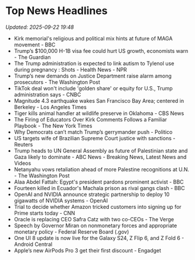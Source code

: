 # Top News Headlines

_Updated: 2025-09-22 19:48_

- Kirk memorial's religious and political mix hints at future of MAGA movement - BBC
- Trump’s $100,000 H-1B visa fee could hurt US growth, economists warn - The Guardian
- The Trump administration is expected to link autism to Tylenol use during pregnancy : Shots - Health News - NPR
- Trump’s new demands on Justice Department raise alarm among prosecutors - The Washington Post
- TikTok deal won't include 'golden share' or equity for U.S., Trump administration says - CNBC
- Magnitude 4.3 earthquake wakes San Francisco Bay Area; centered in Berkeley - Los Angeles Times
- Tiger kills animal handler at wildlife preserve in Oklahoma - CBS News
- The Firing of Educators Over Kirk Comments Follows a Familiar Playbook - The New York Times
- Why Democrats can’t match Trump’s gerrymander push - Politico
- US targets wife of Brazilian Supreme Court justice with sanctions - Reuters
- Trump heads to UN General Assembly as future of Palestinian state and Gaza likely to dominate - ABC News - Breaking News, Latest News and Videos
- Netanyahu vows retaliation ahead of more Palestine recognitions at U.N. - The Washington Post
- Alaa Abdel Fattah: Egypt's president pardons prominent activist - BBC
- Fourteen killed in Ecuador's Machala prison as rival gangs clash - BBC
- OpenAI and NVIDIA announce strategic partnership to deploy 10 gigawatts of NVIDIA systems - OpenAI
- Trial to decide whether Amazon tricked customers into signing up for Prime starts today - CNN
- Oracle is replacing CEO Safra Catz with two co-CEOs - The Verge
- Speech by Governor Miran on nonmonetary forces and appropriate monetary policy - Federal Reserve Board (.gov)
- One UI 8 update is now live for the Galaxy S24, Z Flip 6, and Z Fold 6 - Android Central
- Apple’s new AirPods Pro 3 get their first discount - Engadget